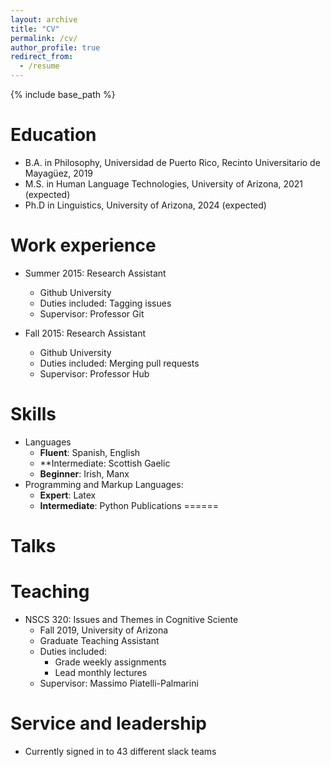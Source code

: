```yaml
---
layout: archive
title: "CV"
permalink: /cv/
author_profile: true
redirect_from:
  - /resume
---
```


{% include base_path %}

Education
======
* B.A. in Philosophy, Universidad de Puerto Rico, Recinto Universitario de Mayagüez, 2019
* M.S. in Human Language Technologies, University of Arizona, 2021 (expected)
* Ph.D in Linguistics, University of Arizona, 2024 (expected)

Work experience
======
* Summer 2015: Research Assistant
  * Github University
  * Duties included: Tagging issues
  * Supervisor: Professor Git

* Fall 2015: Research Assistant
  * Github University
  * Duties included: Merging pull requests
  * Supervisor: Professor Hub
  
Skills
======
* Languages
  * **Fluent**: Spanish, English 
  * **Intermediate: Scottish Gaelic
  * **Beginner**: Irish, Manx
* Programming and Markup Languages: 
  * **Expert**: Latex
  * **Intermediate**: Python 
Publications
======
  <!-- <ul>{% for post in site.publications %}
    {% include archive-single-cv.html %}
  {% endfor %}</ul> -->
  
Talks
======
  <!-- <ul>{% for post in site.talks %}
    {% include archive-single-talk-cv.html %}
  {% endfor %}</ul> -->
  
Teaching
======
  <!-- <ul>{% for post in site.teaching %}
    {% include archive-single-cv.html %}
  {% endfor %}</ul> -->
* NSCS 320: Issues and Themes in Cognitive Sciente
  * Fall 2019, University of Arizona
  * Graduate Teaching Assistant
  * Duties included: 
    * Grade weekly assignments
    * Lead monthly lectures
  * Supervisor: Massimo Piatelli-Palmarini
  
Service and leadership
======
* Currently signed in to 43 different slack teams
